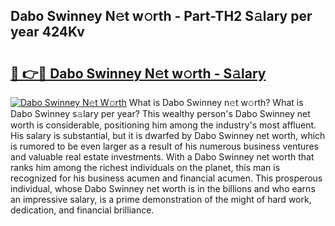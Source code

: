 ## Dabo Swinney N𝚎t w𝚘rth - Part-TH2 S𝚊lary per year 424Kv

# <h2><a href="http://gc1d39.nevu.top/?p=Dabo+Swinney">🔗 👉🔴 Dabo Swinney N𝚎t w𝚘rth - S𝚊lary</a></h2>

[![Dabo Swinney N𝚎t W𝚘rth](https://i.imgur.com/Oavwk0R.jpeg)](http://gc1d39.nevu.top/?p=Dabo+Swinney)
What is Dabo Swinney n𝚎t w𝚘rth? What is Dabo Swinney s𝚊lary per year?
This wealthy person's Dabo Swinney net worth is considerable, positioning him among the industry's most affluent. His salary is substantial, but it is dwarfed by Dabo Swinney net worth, which is rumored to be even larger as a result of his numerous business ventures and valuable real estate investments. With a Dabo Swinney net worth that ranks him among the richest individuals on the planet, this man is recognized for his business acumen and financial acumen. This prosperous individual, whose Dabo Swinney net worth is in the billions and who earns an impressive salary, is a prime demonstration of the might of hard work, dedication, and financial brilliance.
